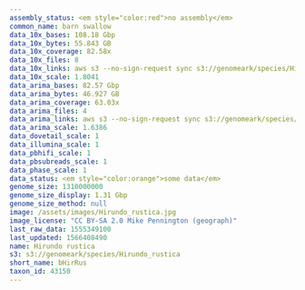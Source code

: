 ```yaml
---
assembly_status: <em style="color:red">no assembly</em>
common_name: barn swallow
data_10x_bases: 108.18 Gbp
data_10x_bytes: 55.843 GB
data_10x_coverage: 82.58x
data_10x_files: 8
data_10x_links: aws s3 --no-sign-request sync s3://genomeark/species/Hirundo_rustica/bHirRus1/genomic_data/10x/ .<br>
data_10x_scale: 1.8041
data_arima_bases: 82.57 Gbp
data_arima_bytes: 46.927 GB
data_arima_coverage: 63.03x
data_arima_files: 4
data_arima_links: aws s3 --no-sign-request sync s3://genomeark/species/Hirundo_rustica/bHirRus1/genomic_data/arima/ .<br>
data_arima_scale: 1.6386
data_dovetail_scale: 1
data_illumina_scale: 1
data_pbhifi_scale: 1
data_pbsubreads_scale: 1
data_phase_scale: 1
data_status: <em style="color:orange">some data</em>
genome_size: 1310000000
genome_size_display: 1.31 Gbp
genome_size_method: null
image: /assets/images/Hirundo_rustica.jpg
image_license: "CC BY-SA 2.0 Mike Pennington (geograph)"
last_raw_data: 1555349100
last_updated: 1566408490
name: Hirundo rustica
s3: s3://genomeark/species/Hirundo_rustica
short_name: bHirRus
taxon_id: 43150
---
```

